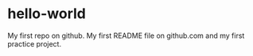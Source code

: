 hello-world
===========

My first repo on github.
My first README file on github.com and my first practice project.
